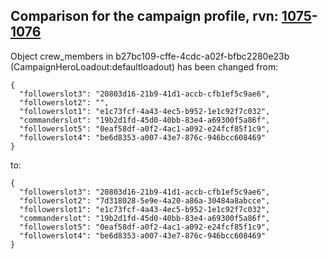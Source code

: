## Comparison for the campaign profile, rvn: [1075](https://github.com/PRO100KatYT/FortniteProfileRevisions/tree/main/profiles/campaign/1075%20campaign.json)-[1076](https://github.com/PRO100KatYT/FortniteProfileRevisions/tree/main/profiles/campaign/1076%20campaign.json)

Object crew_members in b27bc109-cffe-4cdc-a02f-bfbc2280e23b (CampaignHeroLoadout:defaultloadout) has been changed from:

```
{
  "followerslot3": "20803d16-21b9-41d1-accb-cfb1ef5c9ae6",
  "followerslot2": "",
  "followerslot1": "e1c73fcf-4a43-4ec5-b952-1e1c92f7c032",
  "commanderslot": "19b2d1fd-45d0-40bb-83e4-a69300f5a86f",
  "followerslot5": "0eaf58df-a0f2-4ac1-a092-e24fcf85f1c9",
  "followerslot4": "be6d8353-a007-43e7-876c-946bcc608469"
}
```

to:

```
{
  "followerslot3": "20803d16-21b9-41d1-accb-cfb1ef5c9ae6",
  "followerslot2": "7d318028-5e9e-4a20-a86a-30484a8abcce",
  "followerslot1": "e1c73fcf-4a43-4ec5-b952-1e1c92f7c032",
  "commanderslot": "19b2d1fd-45d0-40bb-83e4-a69300f5a86f",
  "followerslot5": "0eaf58df-a0f2-4ac1-a092-e24fcf85f1c9",
  "followerslot4": "be6d8353-a007-43e7-876c-946bcc608469"
}
```

<br><br>
